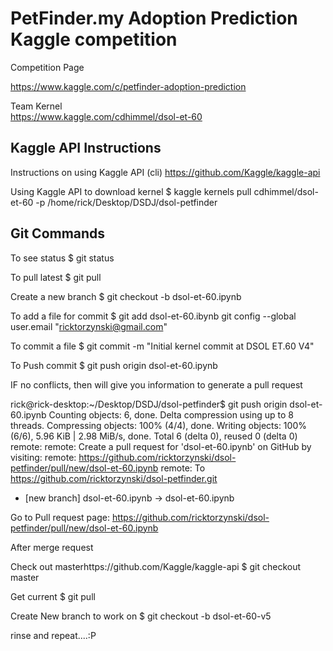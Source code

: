 # PetFinder.my Adoption Prediction Kaggle competition

Competition Page

https://www.kaggle.com/c/petfinder-adoption-prediction

Team Kernel<br>
https://www.kaggle.com/cdhimmel/dsol-et-60

## Kaggle API Instructions

Instructions on using Kaggle API (cli)
https://github.com/Kaggle/kaggle-api

Using Kaggle API to download kernel
$ kaggle kernels pull cdhimmel/dsol-et-60 -p /home/rick/Desktop/DSDJ/dsol-petfinder

## Git Commands

To see status
$ git status

To pull latest 
$ git pull

Create a new branch
$ git checkout -b dsol-et-60.ipynb

To add a file for commit
$ git add dsol-et-60.ibynb git config --global user.email "ricktorzynski@gmail.com"

To commit a file 
$ git commit -m "Initial kernel commit at DSOL ET.60 V4"

To Push commit
$ git push origin dsol-et-60.ipynb

IF no conflicts, then will give you information to generate a pull request

rick@rick-desktop:~/Desktop/DSDJ/dsol-petfinder$ git push origin dsol-et-60.ipynb
Counting objects: 6, done.
Delta compression using up to 8 threads.
Compressing objects: 100% (4/4), done.
Writing objects: 100% (6/6), 5.96 KiB | 2.98 MiB/s, done.
Total 6 (delta 0), reused 0 (delta 0)
remote: 
remote: Create a pull request for 'dsol-et-60.ipynb' on GitHub by visiting:
remote:      https://github.com/ricktorzynski/dsol-petfinder/pull/new/dsol-et-60.ipynb
remote: 
To https://github.com/ricktorzynski/dsol-petfinder.git
 * [new branch]      dsol-et-60.ipynb -> dsol-et-60.ipynb

Go to Pull request page:
https://github.com/ricktorzynski/dsol-petfinder/pull/new/dsol-et-60.ipynb

After merge request

Check out masterhttps://github.com/Kaggle/kaggle-api
$ git checkout master

Get current
$ git pull

Create New branch to work on
$ git checkout -b dsol-et-60-v5

rinse and repeat....:P




